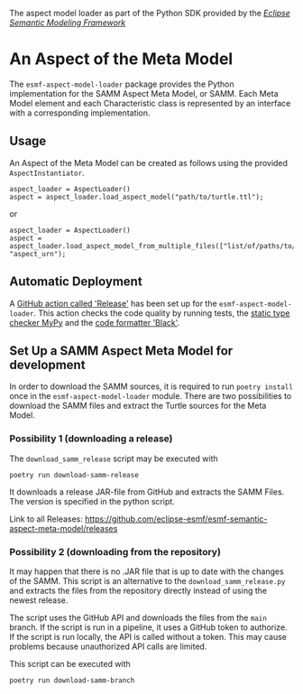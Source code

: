 The aspect model loader as part of the Python SDK provided by the [*Eclipse Semantic Modeling Framework*](
https://projects.eclipse.org/projects/dt.esmf])

# An Aspect of the Meta Model

The `esmf-aspect-model-loader` package provides the Python implementation for the SAMM Aspect Meta Model, or SAMM.
Each Meta Model element and each Characteristic class is represented by an interface with a corresponding
implementation.

## Usage

An Aspect of the Meta Model can be created as follows using the provided `AspectInstantiator`.

```
aspect_loader = AspectLoader()
aspect = aspect_loader.load_aspect_model("path/to/turtle.ttl");
```

or

```
aspect_loader = AspectLoader()
aspect = aspect_loader.load_aspect_model_from_multiple_files(["list/of/paths/to/turtles.ttl"], "aspect_urn");
```

## Automatic Deployment

A [GitHub action called 'Release'](https://github.com/eclipse-esmf/esmf-sdk-py-aspect-model-loader/actions/workflows/tagged_release.yml)
has been set up for the `esmf-aspect-model-loader`. This action checks the code quality by running tests, the [static type checker MyPy](https://github.com/python/mypy) and
the [code formatter 'Black'](https://github.com/psf/black).

## Set Up a SAMM Aspect Meta Model for development

In order to download the SAMM sources, it is required to run `poetry install` once in the `esmf-aspect-model-loader`
module. There are two possibilities to download the SAMM files and extract the Turtle sources for the Meta Model.

### Possibility 1 (downloading a release)

The `download_samm_release` script may be executed with

```
poetry run download-samm-release
```  

It downloads a release JAR-file from GitHub and extracts the SAMM Files.
The version is specified in the python script.

Link to all Releases: https://github.com/eclipse-esmf/esmf-semantic-aspect-meta-model/releases

### Possibility 2 (downloading from the repository)

It may happen that there is no .JAR file that is up to date with the changes of the SAMM.
This script is an alternative to the `download_samm_release.py` and extracts the files from the repository
directly instead of using the newest release.

The script uses the GitHub API and downloads the files from the `main` branch. If the script is run in a
pipeline, it uses a GitHub token to authorize. If the script is run locally, the API is called without a token.
This may cause problems because unauthorized API calls are limited.

This script can be executed with

```
poetry run download-samm-branch
```

